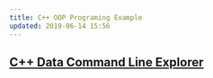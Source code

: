 ```yaml
---
title: C++ OOP Programing Example
updated: 2019-06-14 15:56
---
```


## [C++ Data Command Line Explorer](https://github.com/rmFlynn/cpp_database_example)
